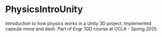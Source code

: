 # PhysicsIntroUnity
 
Introduction to how physics works in a Unity 3D project. Implemented capsule move and dash.
Part of Engr 1GD course at UCLA - Spring 2025